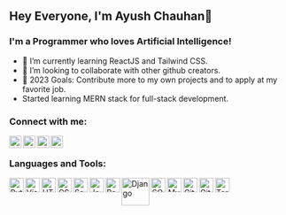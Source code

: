 ## Hey Everyone, I'm Ayush Chauhan👋

### I'm a Programmer who loves Artificial Intelligence!
- 🌱 I’m currently learning ReactJS and Tailwind CSS.
- 👯 I’m looking to collaborate with other github creators.
- 🥅 2023 Goals: Contribute more to my own projects and to apply at my favorite job.
- Started learning MERN stack for full-stack development.



### Connect with me:

[<img align="left" alt="AYUSH CHAUHAN | facebook" width="22px" src="https://cdn-icons-png.flaticon.com/512/733/733547.png?token=exp=1616666982~hmac=cfe9f2e3e638fe9e8732a8a5ad26b392" />][facebook]
[<img align="left" alt="AYUSH CHAUHAN | Twitter" width="22px" src="https://cdn-icons-png.flaticon.com/512/2504/2504947.png" />][twitter]
[<img align="left" alt="AYUSH CHAUHAN | LinkedIn" width="22px" src="https://cdn-icons-png.flaticon.com/512/2504/2504923.png" />][linkedin]
[<img align="left" alt="AYUSH CHAUHAN | Instagram" width="22px" src="https://cdn-icons-png.flaticon.com/512/174/174855.png?token=exp=1617902523~hmac=d01ab5a9e922fff76657d869746fe31b"/>][instagram]

<br />

### Languages and Tools:

<img align="left" alt="Python" width="26px" src="https://cdn-icons-png.flaticon.com/512/5968/5968350.png?token=exp=1616667361~hmac=96d0764f81f0980706d535e0c15e6dd8" />
<img align="left" alt="Visual Studio Code" width="26px" src="https://cdn-icons-png.flaticon.com/512/906/906324.png" />
<img align="left" alt="HTML5" width="26px" src="https://cdn-icons-png.flaticon.com/512/174/174854.png" />
<img align="left" alt="CSS3" width="26px" src="https://cdn-icons-png.flaticon.com/512/5968/5968242.png" />
<img align="left" alt="Sass" width="26px" src="https://cdn-icons-png.flaticon.com/512/5968/5968358.png" />
<img align="left" alt="JavaScript" width="26px" src="https://cdn-icons-png.flaticon.com/512/5968/5968292.png" />
<img align="left" alt="React" width="26px" src="https://cdn-icons-png.flaticon.com/512/753/753244.png" />
<img align="left" alt="Django" width="50px" src="https://static.djangoproject.com/img/logos/django-logo-positive.png" />
<img align="left" alt="SQL" width="26px" src="https://cdn-icons-png.flaticon.com/512/337/337953.png" />
<img align="left" alt="MySQL" width="26px" src="https://cdn-icons-png.flaticon.com/512/5968/5968254.png" />
<img align="left" alt="Git" width="26px" src="https://cdn-icons-png.flaticon.com/512/4494/4494748.png" />
<img align="left" alt="GitHub" width="26px" src="https://cdn-icons-png.flaticon.com/512/3291/3291695.png" />
<img align="left" alt="Terminal" width="26px" src="https://cdn-icons-png.flaticon.com/512/7544/7544562.png" />

<br />
<br />



[twitter]: https://twitter.com/AyushChauhan087
[facebook]:https://www.facebook.com/ayush.chauhan.31149359
[instagram]: https://www.instagram.com/ayushchauhanrajput/
[linkedin]: https://www.linkedin.com/in/ayush-chauhan-79167a1b3/

